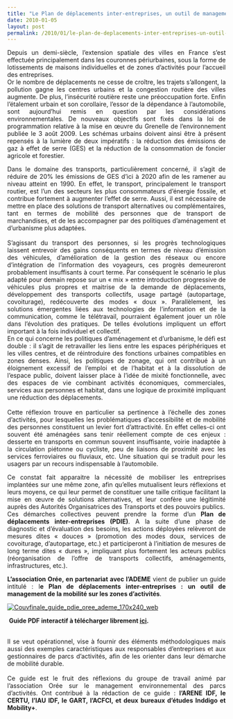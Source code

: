 ```yaml
---
title: "Le Plan de déplacements inter-entreprises, un outil de management de la mobilité sur les zones d'activités"
date: 2010-01-05
layout: post
permalink: /2010/01/le-plan-de-deplacements-inter-entreprises-un-outil-de-management-de-la-mobilite-sur-les-zones-dactivites-guide-pdf.html
---
```


<p align="justify" class="asset asset-link">Depuis un demi-siècle, l’extension spatiale des villes en France s’est effectuée principalement dans les couronnes périurbaines, sous la forme de lotissements de maisons individuelles et de zones d’activités pour l’accueil des entreprises.<br />Or le nombre de déplacements ne cesse de croître, les trajets s’allongent, la pollution gagne les centres urbains et la congestion routière des villes augmente. De plus, l’<span>insécurité routière</span> reste une préoccupation forte. Enfin l’étalement urbain et son corollaire, l’essor de la dépendance à l’automobile, sont aujourd’hui remis en question par les considérations environnementales. De nouveaux objectifs sont fixés dans la loi de programmation relative à la mise en œuvre du Grenelle de l’environnement publiée le 3 août 2009. Les schémas urbains doivent ainsi être à présent repensés à la lumière de deux impératifs : la <span>réduction des émissions de gaz à effet de serre (GES) et la réduction de la consommation de foncier agricole et forestier</span>.</p>   <!--more-->  <p align="justify" class="asset asset-link">Dans le domaine des transports, particulièrement concerné, il s’agit de réduire de 20% les émissions de GES d’ici à 2020 afin de les ramener au niveau atteint en 1990. En effet, le transport, principalement le transport routier, est l’un des secteurs les plus consommateurs d’énergie fossile, et contribue fortement à augmenter l’effet de serre. Aussi, il est nécessaire de mettre en place des solutions de transport alternatives ou complémentaires, tant en termes de mobilité des personnes que de transport de marchandises, et de les accompagner par des politiques d’aménagement et d’urbanisme plus adaptées.<br /><br />S’agissant du transport des personnes, si les progrès technologiques laissent entrevoir des gains conséquents en termes de niveau d’émission des véhicules, d’amélioration de la gestion des réseaux ou encore d’intégration de l’information des voyageurs, ces progrès demeureront probablement insuffisants à court terme. Par conséquent le scénario le plus adapté pour demain repose sur un « mix » entre introduction progressive de véhicules plus propres et maitrise de la demande de déplacements, développement des transports collectifs, usage partagé (<span>autopartage, covoiturage</span>), redécouverte des <span>modes « doux »</span>. Parallèlement, les solutions émergentes liées aux <span>technologies de l’information</span> <span>et de la communication</span>, comme le télétravail, pourraient également jouer un rôle dans l’évolution des pratiques. De telles évolutions impliquent un effort important à la fois individuel et collectif.<br />En ce qui concerne les politiques d’aménagement et d’urbanisme, le défi est double : il s’agit de <span>retravailler les liens entre les espaces périphériques et les villes centres</span>, et de réintroduire des fonctions urbaines compatibles en zones denses. Ainsi, les politiques de zonage, qui ont contribué à un éloignement excessif de l’emploi et de l’habitat et à la dissolution de l’espace public, doivent laisser place à l’idée de <span>mixité fonctionnelle</span>, avec des espaces de vie combinant activités économiques, commerciales, services aux personnes et habitat, dans une <span>logique de proximité </span>impliquant une réduction des déplacements.<br /><br />Cette réflexion trouve en particulier sa pertinence à l’<span>échelle des zones d’activités</span>, pour lesquelles les problématiques d’accessibilité et de mobilité des personnes constituent un <span>levier fort d’attractivité.</span> En effet celles-ci ont souvent été aménagées sans tenir réellement compte de ces enjeux : desserte en transports en commun souvent insuffisante, voirie inadaptée à la circulation piétonne ou cycliste, peu de liaisons de proximité avec les services ferroviaires ou fluviaux, etc. Une situation qui se traduit pour les usagers par un recours indispensable à l’automobile.</p> <p align="justify" class="asset asset-link">Ce constat fait apparaitre la nécessité de <span>mobiliser les entreprises</span> implantées sur une même zone, afin qu’elles mutualisent leurs réflexions et leurs moyens, ce qui leur permet de constituer une taille critique facilitant la mise en œuvre de solutions alternatives, et leur confère une légitimité auprès des Autorités Organisatrices des Transports et des pouvoirs publics.<br />Ces démarches collectives peuvent prendre la forme d’un <strong>Plan de déplacements inter-entreprises (PDIE)</strong>. A la suite d’une phase de diagnostic et d’évaluation des besoins, les actions déployées relèveront de mesures dites « douces » (promotion des modes doux, services de covoiturage, d’autopartage, etc.) et participeront à l’initiation de mesures de long terme dites « dures », impliquant plus fortement les acteurs publics (réorganisation de l’offre de transports collectifs, aménagements, infrastructures, etc.).</p> <p align="justify" class="asset asset-link"><strong>L’association Orée, en partenariat avec l’ADEME</strong> vient de publier un guide intitulé : l<strong><span>e Plan de déplacements inter-entreprises : un outil de management de la mobilité sur les zones d’activités</span></strong>.</p> <p align="justify" class="asset asset-link"><a href="/wp-content/uploads/sites/6/old/6a0120a66d2ad4970b012876a9cfef970c-pi.jpg" rel="lightbox"><img alt="Couvfinale_guide_pdie_oree_ademe_170x240_web" border="0" class="asset asset-image at-xid-6a0120a66d2ad4970b012876a9cfef970c " src="/wp-content/uploads/sites/6/old/6a0120a66d2ad4970b012876a9cfef970c-500pi.jpg" title="Couvfinale_guide_pdie_oree_ademe_170x240_web" /></a></p> <p align="justify" class="asset asset-link"> <strong>Guide PDF interactif à télécharger librement <span style="text-decoration: underline"><a href="http://www.oree.org/publications-outils-ZAE-ei.html" target="_blank">ici</a></span>.</strong></p> <p align="justify" class="asset asset-link"><strong></strong><br />Il se veut opérationnel, vise à fournir des éléments méthodologiques mais aussi des exemples caractéristiques aux responsables d’entreprises et aux gestionnaires de parcs d’activités, afin de les orienter dans leur démarche de mobilité durable.<br /><br />Ce guide est le fruit des réflexions du groupe de travail animé par l’association Orée sur le management environnemental des parcs d’activités. Ont contribué à la rédaction de ce guide : <strong>l’ARENE IDF, le CERTU, l’IAU IDF, le GART, l’ACFCI, et deux bureaux d’études Inddigo et Mobility+</strong>.<br /></p><strong><br /></strong>